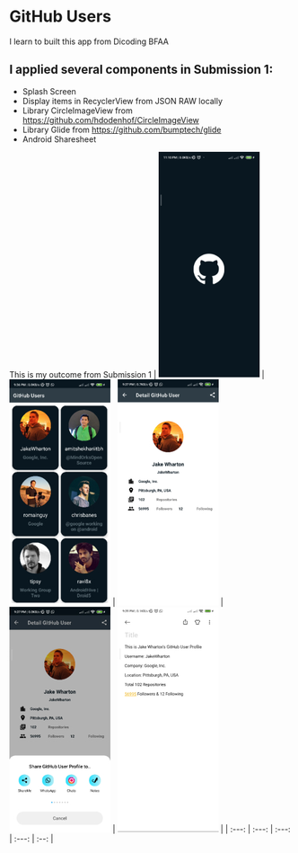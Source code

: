 # GitHub Users
I learn to built this app from Dicoding BFAA

## I applied several components in Submission 1:
- Splash Screen
- Display items in RecyclerView from JSON RAW locally
- Library CircleImageView from https://github.com/hdodenhof/CircleImageView
- Library Glide from https://github.com/bumptech/glide
- Android Sharesheet

This is my outcome from Submission 1
| <img src="/images/sub1_0.png"/> | <img src="/images/sub1_1.jpg"/> | <img src="/images/sub1_2.jpg"/> | <img src="/images/sub1_3.jpg" /> | <img src="/images/sub1_4.jpg"/> |
| :---: | :---: | :---: | :---: | :--: |
